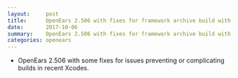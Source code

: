 ```yaml
---
layout:     post
title:      OpenEars 2.506 with fixes for framework archive build with Xcode 9
date:       2017-10-06
summary:    OpenEars 2.506 with fixes for framework archive build with Xcode 9
categories: openears
---
```

* OpenEars 2.506 with some fixes for issues preventing or complicating builds in recent Xcodes.
